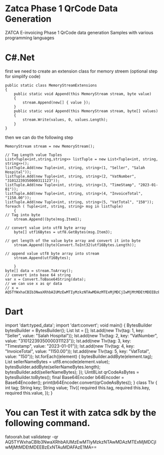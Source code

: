 # Zatca Phase 1 QrCode Data Generation
ZATCA E-invoicing Phase 1 QrCode data generation Samples with various programming languages 

# C#.Net

first we need to create an extension class for memory streem (optional step for simplify code)


    public static class MemoryStreamExtensions
    {
        public static void Append(this MemoryStream stream, byte value)
        {
            stream.Append(new[] { value });
        }
        public static void Append(this MemoryStream stream, byte[] values)
        {
            stream.Write(values, 0, values.Length);
        }
    }
    

then we can do the following step 


    MemoryStream stream = new MemoryStream();
	
    // Tag Length value Tuples
    List<Tuple<int,string,string>> listTuple = new List<Tuple<int, string, string>>();
    listTuple.Add(new Tuple<int, string, string>(1, "Seller", "Salah Hospital"));
    listTuple.Add(new Tuple<int, string, string>(2, "VatNumber", "31012239350000311123"));
    listTuple.Add(new Tuple<int, string, string>(3, "TimeStamp", "2023-01-01"));
    listTuple.Add(new Tuple<int, string, string>(4, "InvoiceTotal", "1150.00"));
    listTuple.Add(new Tuple<int, string, string>(5, "VatTotal", "150"));
    foreach ( Tuple<int, string, string> msg in listTuple)
        {
	// Tag into byte
        stream.Append((byte)msg.Item1);
	
	// convert value into utf8 byte array
        byte[] utf16Bytes = utf8.GetBytes(msg.Item3);
	
	// get length of the value byte array and convert it into byte
        stream.Append((byte)Convert.ToInt32(utf16Bytes.Length));
	
	// append value utf8 byte array into stream
        stream.Append(utf16Bytes);
	
        }
    byte[] data = stream.ToArray();  
    // convert into base 64 string
    var x = Convert.ToBase64String(data);
    // we can use x as qr data
    // x = AQ5TYWxhaCBIb3NwaXRhbAIUMzEwMTIyMzkzNTAwMDAzMTExMjMDCjIwMjMtMDEtMDEEBzExNTAuMDAFAzE1MA==
    

# Dart 

import 'dart:typed_data';
import 'dart:convert';
void main() {
  BytesBuilder bytesBuilder = BytesBuilder();
  List<Tlv> lst = [];
  lst.add(new Tlv(tag: 1, key: "Seller", value: "Salah Hospital"));
  lst.add(new Tlv(tag: 2, key: "VatNumber", value: "31012239350000311123"));
  lst.add(new Tlv(tag: 3, key: "Timestamp", value: "2023-01-01"));
  lst.add(new Tlv(tag: 4, key: "InvoiceTotal", value: "1150.00"));
  lst.add(new Tlv(tag: 5, key: "VatTotal", value: "150"));
  lst.forEach((element) {
    bytesBuilder.addByte(element.tag);
    List<int> sellerNameBytes = utf8.encode(element.value);
    bytesBuilder.addByte(sellerNameBytes.length);
    bytesBuilder.add(sellerNameBytes);
  });
  Uint8List qrCodeAsBytes = bytesBuilder.toBytes();
  final Base64Encoder b64Encoder = Base64Encoder();
  print(b64Encoder.convert(qrCodeAsBytes));
}
class Tlv {
  int tag;
  String key;
  String value;
  Tlv({
    required this.tag,
    required this.key,
    required this.value,
  });
}

	

# You can Test it with zatca sdk by the following command.

fatoorah.bat validateqr -qr AQ5TYWxhaCBIb3NwaXRhbAIUMzEwMTIyMzkzNTAwMDAzMTExMjMDCjIwMjMtMDEtMDEEBzExNTAuMDAFAzE1MA==


